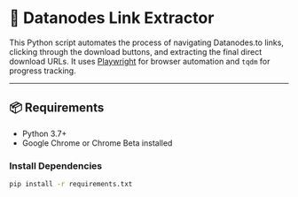 # 🔗 Datanodes Link Extractor

This Python script automates the process of navigating Datanodes.to links, clicking through the download buttons, and extracting the final direct download URLs. It uses [Playwright](https://playwright.dev/python/) for browser automation and `tqdm` for progress tracking.

---

## 📦 Requirements

- Python 3.7+
- Google Chrome or Chrome Beta installed

### Install Dependencies

```bash
pip install -r requirements.txt
